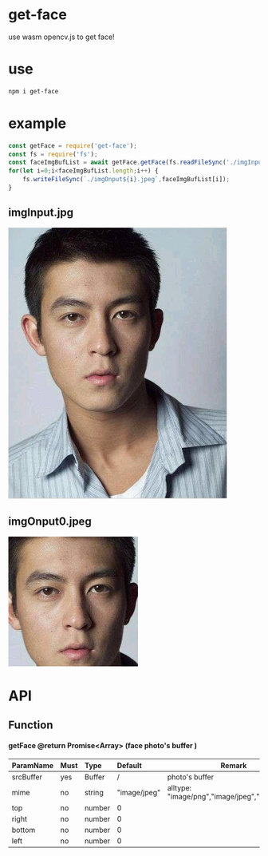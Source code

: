 # get-face
use wasm opencv.js to get face!

# use
```sh
npm i get-face
```

# example
```js
const getFace = require('get-face');
const fs = require('fs');
const faceImgBufList = await getFace.getFace(fs.readFileSync('./imgInput.jpg'),'image/jpeg');
for(let i=0;i<faceImgBufList.length;i++) {
    fs.writeFileSync(`./imgOnput${i}.jpeg`,faceImgBufList[i]);
}
```
## imgInput.jpg
![imgInput.jpg](https://raw.githubusercontent.com/zy445566/get-face/master/imgInput.jpg)

## imgOnput0.jpeg
![imgOnput0.jpeg](https://raw.githubusercontent.com/zy445566/get-face/master/imgOnput0.jpeg)

# API
## Function
####  getFace @return Promise<Array<Buffer>> (face photo's buffer )
|ParamName |Must|Type|Default|Remark|
|:----    |:---|:----- |:----- |-----   |
|srcBuffer |yes  |Buffer |  / | photo's buffer  |
|mime |no  |string |  "image/jpeg"  |alltype: "image/png","image/jpeg","image/bmp" |
|top |no  |number |  0   |   |
|right |no  |number |  0   |   |
|bottom |no  |number |  0   |   |
|left |no  |number |  0   |   |